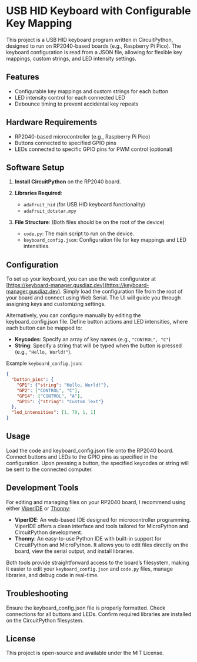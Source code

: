 # USB HID Keyboard with Configurable Key Mapping

This project is a USB HID keyboard program written in CircuitPython, designed to run on RP2040-based boards (e.g., Raspberry Pi Pico). The keyboard configuration is read from a JSON file, allowing for flexible key mappings, custom strings, and LED intensity settings.

## Features
- Configurable key mappings and custom strings for each button
- LED intensity control for each connected LED
- Debounce timing to prevent accidental key repeats

## Hardware Requirements
- RP2040-based microcontroller (e.g., Raspberry Pi Pico)
- Buttons connected to specified GPIO pins
- LEDs connected to specific GPIO pins for PWM control (optional)

## Software Setup
1. **Install CircuitPython** on the RP2040 board.
2. **Libraries Required**:
   - `adafruit_hid` (for USB HID keyboard functionality)
   - `adafruit_dotstar.mpy`

3. **File Structure**:
   (Both files should be on the root of the device)
   - `code.py`: The main script to run on the device.
   - `keyboard_config.json`: Configuration file for key mappings and LED intensities.

## Configuration

To set up your keyboard, you can use the web configurator at [https://keyboard-manager.gusdiaz.dev](https://keyboard-manager.gusdiaz.dev). Simply load the configuration file from the root of your board and connect using Web Serial. The UI will guide you through assigning keys and customizing settings.

Alternatively, you can configure manually by editing the keyboard_config.json file. Define button actions and LED intensities, where each button can be mapped to:
- **Keycodes**: Specify an array of key names (e.g., `"CONTROL", "C"`)
- **String**: Specify a string that will be typed when the button is pressed (e.g., `"Hello, World!"`).

Example `keyboard_config.json`:
```json
{
  "button_pins": {
    "GP1": {"string": "Hello, World!"},
    "GP2": ["CONTROL", "C"],
    "GP14": ["CONTROL", "A"],
    "GP15": {"string": "Custom Text"}
  },
  "led_intensities": [1, 70, 1, 1]
}
```

## Usage
Load the code and keyboard_config.json file onto the RP2040 board.
Connect buttons and LEDs to the GPIO pins as specified in the configuration.
Upon pressing a button, the specified keycodes or string will be sent to the connected computer.

## Development Tools

For editing and managing files on your RP2040 board, I recommend using either [ViperIDE](https://viper-ide.org/) or [Thonny](https://thonny.org/):

- **ViperIDE**: An web-based IDE designed for microcontroller programming. ViperIDE offers a clean interface and tools tailored for MicroPython and CircuitPython development.
- **Thonny**: An easy-to-use Python IDE with built-in support for CircuitPython and MicroPython. It allows you to edit files directly on the board, view the serial output, and install libraries.

Both tools provide straightforward access to the board’s filesystem, making it easier to edit your `keyboard_config.json` and `code.py` files, manage libraries, and debug code in real-time.


## Troubleshooting
Ensure the keyboard_config.json file is properly formatted.
Check connections for all buttons and LEDs.
Confirm required libraries are installed on the CircuitPython filesystem.

## License
This project is open-source and available under the MIT License.
